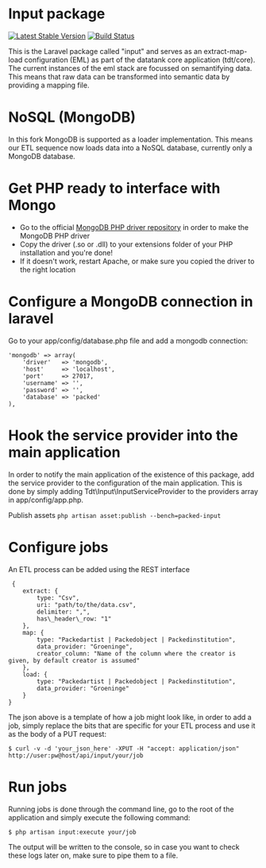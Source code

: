 # Input package

[![Latest Stable Version](https://poser.pugx.org/tdt/input/version.png)](https://packagist.org/packages/tdt/input)
[![Build Status](https://travis-ci.org/tdt/input.png?branch=development)](https://travis-ci.org/tdt/input)

This is the Laravel package called "input" and serves as an extract-map-load configuration (EML) as part of the datatank core application (tdt/core). The current instances of the eml stack are focussed on semantifying data. This means that raw data can be transformed into semantic data by providing a mapping file.

# NoSQL (MongoDB)

In this fork MongoDB is supported as a loader implementation. This means our ETL sequence now loads data into a NoSQL database, currently only a MongoDB database.

# Get PHP ready to interface with Mongo

* Go to the official [MongoDB PHP driver repository](https://github.com/mongodb/mongo-php-driver) in order to make the MongoDB PHP driver
* Copy the driver (.so or .dll) to your extensions folder of your PHP installation and you're done!
* If it doesn't work, restart Apache, or make sure you copied the driver to the right location

# Configure a MongoDB connection in laravel

Go to your app/config/database.php file and add a mongodb connection:

```
'mongodb' => array(
    'driver'   => 'mongodb',
    'host'     => 'localhost',
    'port'     => 27017,
    'username' => '',
    'password' => '',
    'database' => 'packed'
),

```

# Hook the service provider into the main application

In order to notify the main application of the existence of this package, add the service provider to the configuration of the main application. This is done by simply adding Tdt\Input\InputServiceProvider to the providers array in app/config/app.php.

Publish assets `php artisan asset:publish --bench=packed-input`

# Configure jobs

An ETL process can be added using the REST interface

```
 {
    extract: {
        type: "Csv",
        uri: "path/to/the/data.csv",
        delimiter: ",",
        has\_header\_row: "1"
    },
    map: {
        type: "Packedartist | Packedobject | Packedinstitution",
        data_provider: "Groeninge",
        creator_column: "Name of the column where the creator is given, by default creator is assumed"
    },
    load: {
        type: "Packedartist | Packedobject | Packedinstitution",
        data_provider: "Groeninge"
    }
}
```

The json above is a template of how a job might look like, in order to add a job, simply replace the bits that are specific for your ETL process and use it as the body of a PUT request:

    $ curl -v -d 'your_json_here' -XPUT -H "accept: application/json" http://user:pw@host/api/input/your/job

# Run jobs

Running jobs is done through the command line, go to the root of the application and simply execute the following command:

    $ php artisan input:execute your/job

The output will be written to the console, so in case you want to check these logs later on, make sure to pipe them to a file.
